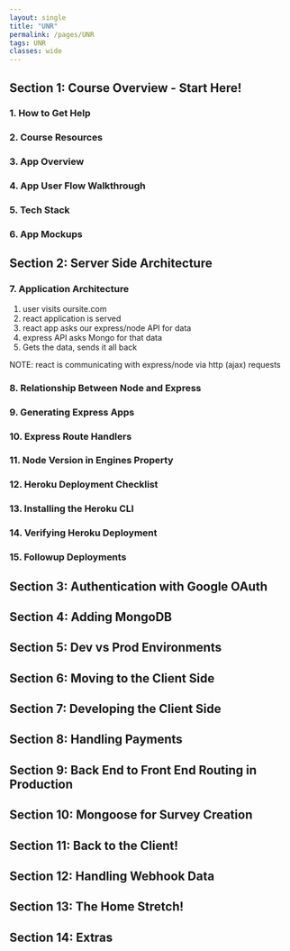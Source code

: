 ```yaml
---
layout: single
title: "UNR"
permalink: /pages/UNR
tags: UNR
classes: wide
---
```


## Section 1: Course Overview - Start Here!

### 1. How to Get Help

### 2. Course Resources

### 3. App Overview

### 4. App User Flow Walkthrough

### 5. Tech Stack

### 6. App Mockups

## Section 2: Server Side Architecture

### 7. Application Architecture

1. user visits oursite.com
2. react application is served
3. react app asks our express/node API for data
4. express API asks Mongo for that data 
5. Gets the data, sends it all back 

NOTE: react is communicating with express/node via http (ajax) requests 

### 8. Relationship Between Node and Express

### 9. Generating Express Apps

### 10. Express Route Handlers

### 11. Node Version in Engines Property

### 12. Heroku Deployment Checklist

### 13. Installing the Heroku CLI

### 14. Verifying Heroku Deployment

### 15. Followup Deployments

## Section 3: Authentication with Google OAuth

## Section 4: Adding MongoDB

## Section 5: Dev vs Prod Environments

## Section 6: Moving to the Client Side

## Section 7: Developing the Client Side

## Section 8: Handling Payments

## Section 9: Back End to Front End Routing in Production

## Section 10: Mongoose for Survey Creation

## Section 11: Back to the Client!

## Section 12: Handling Webhook Data

## Section 13: The Home Stretch!

## Section 14: Extras
